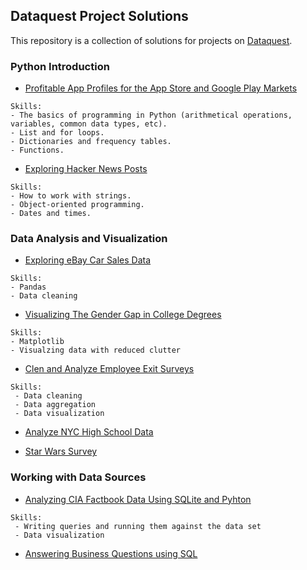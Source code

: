 ## Dataquest Project Solutions

This repository is a collection of solutions for projects on [Dataquest](https://app.dataquest.io/).

### Python Introduction
 - [Profitable App Profiles for the App Store and Google Play Markets](https://github.com/mariastratulat/dataquest/blob/master/Profitable%20App%20Profiles%20for%20the%20App%20Store%20and%20Google%20Play%20Markets.ipynb)
```
Skills:
- The basics of programming in Python (arithmetical operations, variables, common data types, etc).
- List and for loops.
- Dictionaries and frequency tables.
- Functions.
  ```
 - [Exploring Hacker News Posts](https://github.com/mariastratulat/dataquest/blob/master/Exploring%20Hacker%20News%20Posts.ipynb)
```
Skills:
- How to work with strings.
- Object-oriented programming.
- Dates and times.
```

### Data Analysis and Visualization
 - [Exploring eBay Car Sales Data](https://github.com/mariastratulat/dataquest/blob/master/Exploring%20eBay%20Car%20Sales%20Data.ipynb)
```
Skills:
- Pandas
- Data cleaning
```
 - [Visualizing The Gender Gap in College Degrees](https://github.com/mariastratulat/dataquest/blob/master/Visualizing%20The%20Gender%20Gap%20In%20College%20Degrees.ipynb)
 ```
 Skills:
 - Matplotlib
 - Visualzing data with reduced clutter
 ```
 - [Clen and Analyze Employee Exit Surveys](https://github.com/mariastratulat/dataquest/blob/master/Clean%20and%20Analyze%20Employee%20Exit%20surveys.ipynb)
```
Skills:
 - Data cleaning
 - Data aggregation
 - Data visualization
 ```
 - [Analyze NYC High School Data](https://github.com/mariastratulat/dataquest/blob/master/Analyzing%20NYC%20High%20School%20Data.ipynb)

 - [Star Wars Survey](https://github.com/mariastratulat/dataquest/blob/master/Star%20Wars%20Survey.ipynb)

### Working with Data Sources
 - [Analyzing CIA Factbook Data Using SQLite and Pyhton](https://github.com/mariastratulat/dataquest/blob/master/CIA%20World%20Factbook.ipynb)
```
Skills:
 - Writing queries and running them against the data set
 - Data visualization
```
 - [Answering Business Questions using SQL](https://github.com/mariastratulat/dataquest/blob/master/Answering%20Business%20Questions%20using%20SQL.ipynb)